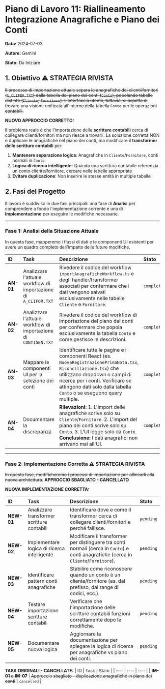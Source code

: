 # Piano di Lavoro 11: Riallineamento Integrazione Anagrafiche e Piano dei Conti

**Data:** 2024-07-03

**Autore:** Gemini

**Stato:** Da Iniziare

## 1. Obiettivo ⚠️ STRATEGIA RIVISTA

~~Il processo di importazione attuale separa le anagrafiche dei clienti/fornitori (`A_CLIFOR.TXT`) dalla tabella del piano dei conti (`Conto`), popolando tabelle distinte (`Cliente`, `Fornitore`). L'interfaccia utente, tuttavia, si aspetta di trovare una visione unificata all'interno della tabella `Conto` per le operazioni contabili.~~

**NUOVO APPROCCIO CORRETTO:**

Il problema reale è che l'importazione delle **scritture contabili** cerca di collegare clienti/fornitori ma non riesce a trovarli. La soluzione corretta NON è duplicare le anagrafiche nel piano dei conti, ma modificare il **transformer delle scritture contabili** per:

1. **Mantenere separazione logica**: Anagrafiche in `Cliente`/`Fornitore`, conti normali in `Conto`
2. **Logica di ricerca intelligente**: Quando una scrittura contabile referenzia un conto cliente/fornitore, cercare nelle tabelle appropriate
3. **Evitare duplicazione**: Non inserire le stesse entità in multiple tabelle

## 2. Fasi del Progetto

Il lavoro è suddiviso in due fasi principali: una fase di **Analisi** per comprendere a fondo l'implementazione corrente e una di **Implementazione** per eseguire le modifiche necessarie.

---

### Fase 1: Analisi della Situazione Attuale

In questa fase, mapperemo i flussi di dati e le componenti UI esistenti per avere un quadro completo dell'impatto delle future modifiche.

| ID | Task | Descrizione | Stato |
| :--- | :--- | :--- | :--- |
| **AN-01** | Analizzare l'attuale workflow di importazione di `A_CLIFOR.TXT` | Rivedere il codice del workflow `importAnagraficheWorkflow.ts` e degli handler/transformer associati per confermare che i dati vengono salvati esclusivamente nelle tabelle `Cliente` e `Fornitore`. | `completed` |
| **AN-02** | Analizzare l'attuale workflow di importazione di `CONTIGEN.TXT` | Rivedere il codice del workflow di importazione del piano dei conti per confermare che popola esclusivamente la tabella `Conto` e come gestisce le descrizioni. | `completed` |
| **AN-03** | Mappare le componenti UI per la selezione dei conti | Identificare tutte le pagine e i componenti React (es. `NuovaRegistrazionePrimaNota.tsx`, `Riconciliazione.tsx`) che utilizzano dropdown o campi di ricerca per i conti. Verificare se attingono dati solo dalla tabella `Conto` o se eseguono query multiple. | `completed` |
| **AN-04** | Documentare la discrepanza | **Rilevazioni:** 1. L'import delle anagrafiche scrive solo su `Cliente`/`Fornitore`. 2. L'import del piano dei conti scrive solo su `Conto`. 3. L'UI legge solo da `Conto`. **Conclusione:** I dati anagrafici non arrivano mai all'UI. | `completed` |

---

### Fase 2: Implementazione Corretta ⚠️ STRATEGIA RIVISTA

~~In questa fase, modificheremo i processi di importazione per allinearli alla nuova architettura.~~ **APPROCCIO SBAGLIATO - CANCELLATO**

**NUOVA IMPLEMENTAZIONE CORRETTA:**

| ID | Task | Descrizione | Stato |
| :--- | :--- | :--- | :--- |
| **NEW-01** | Analizzare transformer scritture contabili | Identificare dove e come il transformer cerca di collegare clienti/fornitori e perché fallisce. | `pending` |
| **NEW-02** | Implementare logica di ricerca intelligente | Modificare il transformer per distinguere tra conti normali (cerca in `Conto`) e conti anagrafiche (cerca in `Cliente`/`Fornitore`). | `pending` |
| **NEW-03** | Identificare pattern conti anagrafiche | Stabilire come riconoscere quando un conto è un cliente/fornitore (es. dal prefisso, dal range di codici, ecc.). | `pending` |
| **NEW-04** | Testare importazione scritture contabili | Verificare che l'importazione delle scritture contabili funzioni correttamente dopo le modifiche. | `pending` |
| **NEW-05** | Documentare nuova logica | Aggiornare la documentazione per spiegare la logica di ricerca per anagrafiche vs piano dei conti. | `pending` |

**TASK ORIGINALI - CANCELLATE:**
| ID | Task | Stato |
| :--- | :--- | :--- |
| ~~**IM-01** a **IM-07**~~ | ~~Approccio sbagliato - duplicazione anagrafiche in piano dei conti~~ | `cancelled` | 